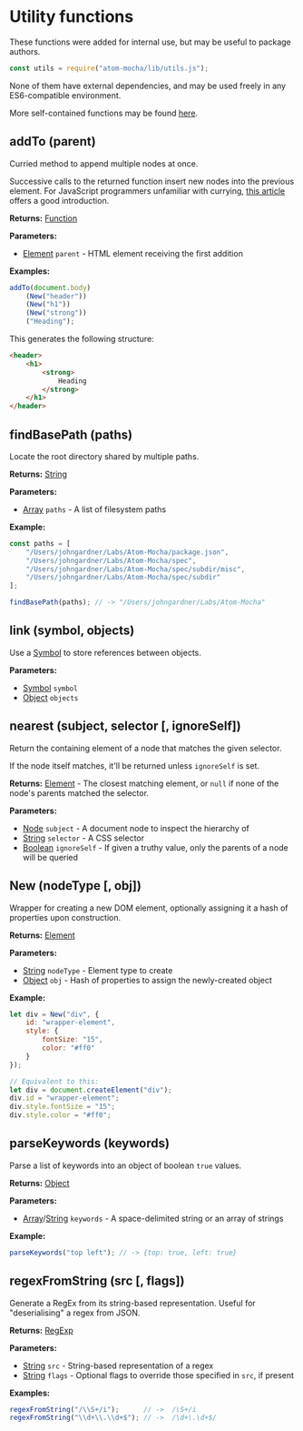 Utility functions
=================

These functions were added for internal use, but may be useful to package authors.

~~~js
const utils = require("atom-mocha/lib/utils.js");
~~~

None of them have external dependencies, and may be used freely in any ES6-compatible environment.

More self-contained functions may be found [here](https://github.com/Alhadis/Snippets/blob/master/js/utils.js).




addTo (parent)
--------------
Curried method to append multiple nodes at once.

Successive calls to the returned function insert new nodes into the previous element.
For JavaScript programmers unfamiliar with currying, [this article](http://fr.umio.us/favoring-curry) offers a good introduction.

**Returns:** [Function]

**Parameters:**  
* [Element] `parent` - HTML element receiving the first addition

**Examples:**  
~~~js
addTo(document.body)
	(New("header"))
	(New("h1"))
	(New("strong"))
	("Heading");
~~~

This generates the following structure:
~~~html
<header>
	<h1>
		<strong>
			Heading
		</strong>
	</h1>
</header>
~~~



findBasePath (paths)
--------------------
Locate the root directory shared by multiple paths.

**Returns:** [String]

**Parameters:**
* [Array] `paths` - A list of filesystem paths

**Example:**  
~~~js
const paths = [
	"/Users/johngardner/Labs/Atom-Mocha/package.json",
	"/Users/johngardner/Labs/Atom-Mocha/spec",
	"/Users/johngardner/Labs/Atom-Mocha/spec/subdir/misc",
	"/Users/johngardner/Labs/Atom-Mocha/spec/subdir"
];

findBasePath(paths); // -> "/Users/johngardner/Labs/Atom-Mocha"
~~~




link (symbol, objects)
----------------------
Use a [Symbol] to store references between objects.

**Parameters:**
* [Symbol] `symbol`
* [Object] `objects`




nearest (subject, selector [, ignoreSelf])
------------------------------------------
Return the containing element of a node that matches the given selector.

If the node itself matches, it'll be returned unless `ignoreSelf` is set.

**Returns:** [Element] - The closest matching element, or `null` if none of the node's parents matched the selector.

**Parameters:**  
* [Node] `subject` - A document node to inspect the hierarchy of
* [String] `selector` - A CSS selector
* [Boolean] `ignoreSelf` - If given a truthy value, only the parents of a node will be queried




New (nodeType [, obj])
----------------------
Wrapper for creating a new DOM element, optionally assigning it a hash of properties upon construction.

**Returns:** [Element]

**Parameters:**  
* [String] `nodeType` - Element type to create
* [Object] `obj` - Hash of properties to assign the newly-created object

**Example:**  
~~~js
let div = New("div", {
	id: "wrapper-element",
	style: {
		fontSize: "15",
		color: "#ff0"
	}
});

// Equivalent to this:
let div = document.createElement("div");
div.id = "wrapper-element";
div.style.fontSize = "15";
div.style.color = "#ff0";
~~~




parseKeywords (keywords)
------------------------
Parse a list of keywords into an object of boolean `true` values.

**Returns:** [Object]

**Parameters:**  
* [Array]/[String] `keywords` - A space-delimited string or an array of strings

**Example:**
~~~js
parseKeywords("top left"); // -> {top: true, left: true}
~~~




regexFromString (src [, flags])
-------------------------------
Generate a RegEx from its string-based representation. Useful for "deserialising" a regex from JSON.

**Returns:** [RegExp]

**Parameters:**
* [String] `src` - String-based representation of a regex
* [String] `flags` - Optional flags to override those specified in `src`, if present

**Examples:**  
~~~js
regexFromString("/\\S+/i");      // ->  /\S+/i
regexFromString("\\d+\\.\\d+$"); // ->  /\d+\.\d+$/
~~~





[Referenced links]:_____________________________________________________________
[Array]:     https://mdn.io/JavaScript/Reference/Global_Objects/Array
[Boolean]:   https://mdn.io/JavaScript/Reference/Global_Objects/Boolean
[Element]:   https://developer.mozilla.org/en-US/docs/Web/API/Element
[Function]:  https://mdn.io/JavaScript/Reference/Global_Objects/Function
[Node]:      https://developer.mozilla.org/en-US/docs/Web/API/Node
[Object]:    https://mdn.io/JavaScript/Reference/Global_Objects/Object
[RegExp]:    https://mdn.io/JavaScript/Reference/Global_Objects/RegExp
[String]:    https://mdn.io/JavaScript/Reference/Global_Objects/String
[Symbol]:    https://mdn.io/JavaScript/Reference/Global_Objects/Symbol
